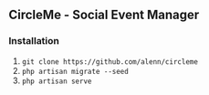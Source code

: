 ## CircleMe - Social Event Manager

### Installation

1. `git clone https://github.com/alenn/circleme`
2. `php artisan migrate --seed`
3. `php artisan serve`